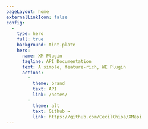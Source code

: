 ```yaml
---
pageLayout: home
externalLinkIcon: false
config:
  -
    type: hero
    full: true
    background: tint-plate
    hero:
      name: XM Plugin
      tagline: API Documentation
      text: A simple, feature-rich, WE Plugin
      actions:
        -
          theme: brand
          text: API
          link: /notes/
        -
          theme: alt
          text: Github →
          link: https://github.com/CecilChioa/XMapi
---
```

